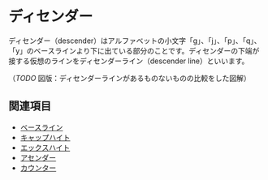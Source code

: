 # ディセンダー

ディセンダー（descender）はアルファベットの小文字「g」、「j」、「p」、「q」、「y」のベースラインより下に出ている部分のことです。ディセンダーの下端が接する仮想のラインをディセンダーライン（descender line）といいます。

（*TODO* 図版：ディセンダーラインがあるものないものの比較をした図解）

## 関連項目

- [ベースライン](./baseline.md)
- [キャップハイト](./cap-height.md)
- [エックスハイト](./x-height.md)
- [アセンダー](./ascender.md)
- [カウンター](./counter.md)
